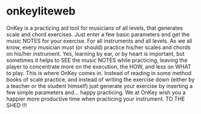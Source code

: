 # onkeyliteweb
OnKey is a practicing aid tool for musicians of all levels, that generates scale and chord exercises. Just enter a few basic parameters and get the music NOTES for your exercise. For all instruments and all levels. As we all know, every musician must (or should) practice his/her scales and chords on his/her instrument. Yes, learning by ear, or by heart is important, but sometimes it helps to SEE the music NOTES while practicing, leaving the player to concentrate more on the execution, the HOW, and less on WHAT to play.  This is where OnKey comes in. Instead of reading in some method books of scale practice, and instead of writing the exercise down (either by a teacher or the student himself) just generate your exercise by inserting a few simple parameters and... happy practicing. We at OnKey wish you a happier more productive time when practicing your instrument.  TO THE SHED !!!

